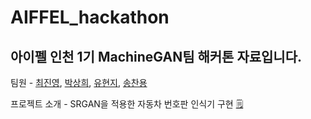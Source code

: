 # AIFFEL_hackathon



## 아이펠 인천 1기 **MachineGAN**팀 해커톤 자료입니다.


팀원 - [최진영](https://github.com/JYnote), [박상희](https://github.com/edupro2000), [유현지](https://github.com/hyyoo3526), [송찬용](https://github.com/thdcksdyd98)

프로젝트 소개 - SRGAN을 적용한 자동차 번호판 인식기 구현 [🗒️](https://github.com/MachineGAN/AIFFEL_hackathon/blob/main/AIFFEL%EC%9D%B8%EC%B2%9C_MachineGAN.pdf)
